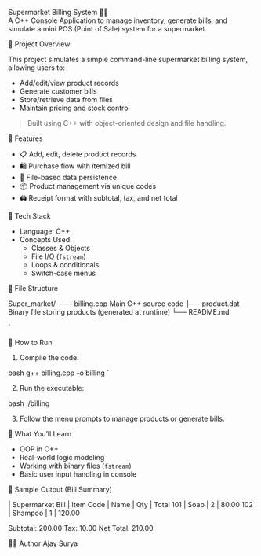 Supermarket Billing System 🧾🛒  
A C++ Console Application to manage inventory, generate bills, and simulate a mini POS (Point of Sale) system for a supermarket.



 📌 Project Overview

This project simulates a simple command-line supermarket billing system, allowing users to:

- Add/edit/view product records
- Generate customer bills
- Store/retrieve data from files
- Maintain pricing and stock control

> Built using C++ with object-oriented design and file handling.



 🎯 Features

- 📋 Add, edit, delete product records
- 🛍️ Purchase flow with itemized bill
- 💾 File-based data persistence
- 📦 Product management via unique codes
- 🖨️ Receipt format with subtotal, tax, and net total



 🧰 Tech Stack

- Language: C++
- Concepts Used:
  - Classes & Objects
  - File I/O (`fstream`)
  - Loops & conditionals
  - Switch-case menus



 📁 File Structure



Super\_market/
├── billing.cpp         Main C++ source code
├── product.dat         Binary file storing products (generated at runtime)
└── README.md

`



 🚀 How to Run

1. Compile the code:

bash
g++ billing.cpp -o billing
`

2. Run the executable:

bash
./billing


3. Follow the menu prompts to manage products or generate bills.



 🧠 What You’ll Learn

* OOP in C++
* Real-world logic modeling
* Working with binary files (`fstream`)
* Basic user input handling in console



 🧾 Sample Output (Bill Summary)


|       Supermarket Bill          |
Item Code | Name     | Qty | Total
101       | Soap     |  2  | 80.00
102       | Shampoo  |  1  | 120.00

Subtotal:  200.00
Tax:       10.00
Net Total: 210.00


👨‍💻 Author
Ajay Surya
